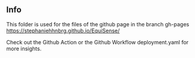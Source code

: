 ## Info

This folder is used for the files of the github page in the branch gh-pages
https://stephaniehhnbrg.github.io/EquiSense/

Check out the Github Action or the Github Workflow deployment.yaml for more insights.
